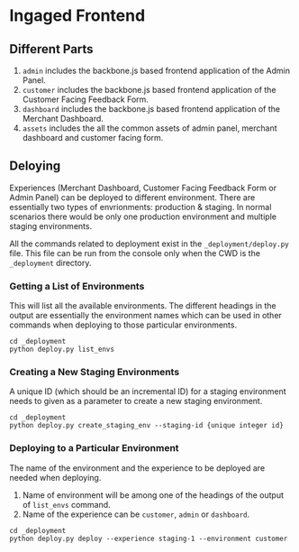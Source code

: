 Ingaged Frontend
================

## Different Parts

1. `admin` includes the backbone.js based frontend application of the Admin Panel.
2. `customer` includes the backbone.js based frontend application of the Customer Facing Feedback Form.
3. `dashboard` includes the backbone.js based frontend application of the Merchant Dashboard.
4. `assets` includes the all the common assets of admin panel, merchant dashboard and customer facing form.

## Deloying
Experiences (Merchant Dashboard, Customer Facing Feedback Form or Admin Panel) can be deployed to different environment. There
are essentially two types of envrionments: production & staging. In normal scenarios there would be only one production
environment and multiple staging environments.

All the commands related to deployment exist in the `_deployment/deploy.py` file. This file can be run from the console only
when the CWD is the `_deployment` directory.

### Getting a List of Environments
This will list all the available environments. The different headings in the output are essentially the environment names
which can be used in other commands when deploying to those particular environments.

```shell
cd _deployment
python deploy.py list_envs
```

### Creating a New Staging Environments
A unique ID (which should be an incremental ID) for a staging environment needs to given as a parameter to create a new
staging environment.

```shell
cd _deployment
python deploy.py create_staging_env --staging-id {unique integer id}
```

### Deploying to a Particular Environment
The name of the environment and the experience to be deployed are needed when deploying.

1. Name of environment will be among one of the headings of the output of `list_envs` command.
2. Name of the experience can be `customer`, `admin` or `dashboard`.

```shell
cd _deployment
python deploy.py deploy --experience staging-1 --environment customer
```
